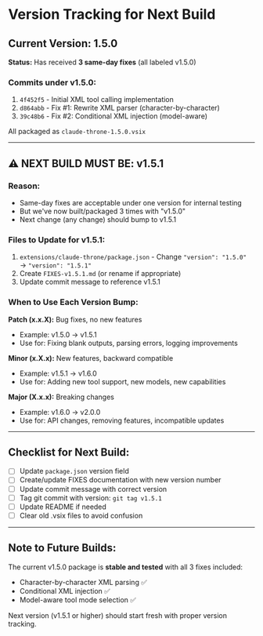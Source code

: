 # Version Tracking for Next Build

## Current Version: 1.5.0

**Status:** Has received **3 same-day fixes** (all labeled v1.5.0)

### Commits under v1.5.0:
1. `4f452f5` - Initial XML tool calling implementation
2. `d864abb` - Fix #1: Rewrite XML parser (character-by-character)
3. `39c48b6` - Fix #2: Conditional XML injection (model-aware)

All packaged as `claude-throne-1.5.0.vsix`

---

## ⚠️ NEXT BUILD MUST BE: v1.5.1

### Reason:
- Same-day fixes are acceptable under one version for internal testing
- But we've now built/packaged 3 times with "v1.5.0"
- Next change (any change) should bump to v1.5.1

### Files to Update for v1.5.1:
1. `extensions/claude-throne/package.json` - Change `"version": "1.5.0"` → `"version": "1.5.1"`
2. Create `FIXES-v1.5.1.md` (or rename if appropriate)
3. Update commit message to reference v1.5.1

### When to Use Each Version Bump:

**Patch (x.x.X):** Bug fixes, no new features
- Example: v1.5.0 → v1.5.1
- Use for: Fixing blank outputs, parsing errors, logging improvements

**Minor (x.X.x):** New features, backward compatible
- Example: v1.5.1 → v1.6.0
- Use for: Adding new tool support, new models, new capabilities

**Major (X.x.x):** Breaking changes
- Example: v1.6.0 → v2.0.0
- Use for: API changes, removing features, incompatible updates

---

## Checklist for Next Build:

- [ ] Update `package.json` version field
- [ ] Create/update FIXES documentation with new version number
- [ ] Update commit message with correct version
- [ ] Tag git commit with version: `git tag v1.5.1`
- [ ] Update README if needed
- [ ] Clear old .vsix files to avoid confusion

---

## Note to Future Builds:

The current v1.5.0 package is **stable and tested** with all 3 fixes included:
- Character-by-character XML parsing ✅
- Conditional XML injection ✅
- Model-aware tool mode selection ✅

Next version (v1.5.1 or higher) should start fresh with proper version tracking.
